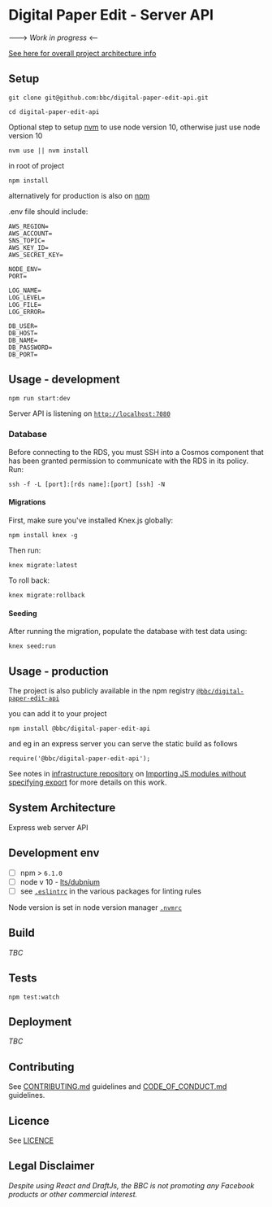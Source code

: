 
#  Digital Paper Edit - Server API

---> _Work in progress_  <--

<!-- _One liner + link to confluence page_
_Screenshot of UI - optional_ -->

 
[See here for overall project architecture info](https://github.com/bbc/digital-paper-edit-client#project-architecture)

## Setup
<!-- _stack - optional_
_How to build and run the code/app_ -->

 
```
git clone git@github.com:bbc/digital-paper-edit-api.git
```

```
cd digital-paper-edit-api
```

Optional step to setup [nvm](https://github.com/nvm-sh/nvm) to use node version 10, otherwise just use node version 10
```
nvm use || nvm install
```

in root of project
```
npm install
```

alternatively for production is also on [npm](https://www.npmjs.com/package/@bbc/digital-paper-edit-api)

.env file should include:

```
AWS_REGION=
AWS_ACCOUNT=
SNS_TOPIC=
AWS_KEY_ID=
AWS_SECRET_KEY=

NODE_ENV=
PORT=

LOG_NAME=
LOG_LEVEL=
LOG_FILE=
LOG_ERROR=

DB_USER=
DB_HOST=
DB_NAME=
DB_PASSWORD=
DB_PORT=
```

## Usage - development

```
npm run start:dev
```
 
Server API is listening on [`http://localhost:7080`](http://localhost:7080)

### Database

Before connecting to the RDS, you must SSH into a Cosmos component that has been granted permission to communicate with the RDS in its policy. Run:

```
ssh -f -L [port]:[rds name]:[port] [ssh] -N
```
#### Migrations
First, make sure you've installed Knex.js globally:

```
npm install knex -g
```

Then run:
```
knex migrate:latest
```

To roll back:
```
knex migrate:rollback
```

#### Seeding
After running the migration, populate the database with test data using:

```
knex seed:run
```

## Usage - production


The project is also publicly available in the npm registry [`@bbc/digital-paper-edit-api`](https://www.npmjs.com/package/@bbc/digital-paper-edit-api)

 you can add it to your project
```
npm install @bbc/digital-paper-edit-api
```

and eg in an express server you can serve the static build as follows

```
require('@bbc/digital-paper-edit-api');
```

See notes in [infrastructure repository](https://github.com/bbc/digital-paper-edit-infrastructure) on [Importing JS modules without specifying export](https://github.com/bbc/digital-paper-edit-infrastructure/blob/master/docs/notes/2019-05-24-imports-without-exports.md) for more details on this work.

## System Architecture
<!-- _High level overview of system architecture_ -->

 Express web server API

## Development env
 <!-- _How to run the development environment_

_Coding style convention ref optional, eg which linter to use_

_Linting, github pre-push hook - optional_ -->

- [ ] npm > `6.1.0`
- [ ] node v 10 - [lts/dubnium](https://scotch.io/tutorials/whats-new-in-node-10-dubnium)
- [ ] see [`.eslintrc`](./.eslintrc) in the various packages for linting rules

Node version is set in node version manager [`.nvmrc`](https://github.com/creationix/nvm#nvmrc)
 

## Build
<!-- _How to run build_ -->

_TBC_
 

## Tests
<!-- _How to carry out tests_ -->

```
npm test:watch
```
 

## Deployment
<!-- _How to deploy the code/app into test/staging/production_ -->

_TBC_

## Contributing

See [CONTRIBUTING.md](./CONTRIBUTING.md) guidelines and [CODE_OF_CONDUCT.md](./CODE_OF_CONDUCT.md) guidelines.

## Licence
<!-- mention MIT Licence -->
See [LICENCE](./LICENCE.md)

## Legal Disclaimer

_Despite using React and DraftJs, the BBC is not promoting any Facebook products or other commercial interest._